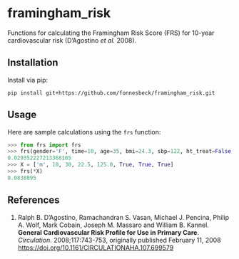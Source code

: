 # framingham_risk

Functions for calculating the Framingham Risk Score (FRS) for 10-year cardiovascular risk (D’Agostino *et al.* 2008).


## Installation

Install via pip:

    pip install git+https://github.com/fonnesbeck/framingham_risk.git
    
## Usage

Here are sample calculations using the `frs` function:

```python
>>> from frs import frs
>>> frs(gender='F', time=10, age=35, bmi=24.3, sbp=122, ht_treat=False, smk=True, dia=False)
0.029352227213368165
>>> X = ['m', 10, 30, 22.5, 125.0, True, True, True]
>>> frs(*X)
0.0838895
```

## References


1. Ralph B. D’Agostino, Ramachandran S. Vasan, Michael J. Pencina, Philip A. Wolf, Mark Cobain, Joseph M. Massaro and William B. Kannel. **General Cardiovascular Risk Profile for Use in Primary Care**. *Circulation*. 2008;117:743-753, originally published February 11, 2008  https://doi.org/10.1161/CIRCULATIONAHA.107.699579

